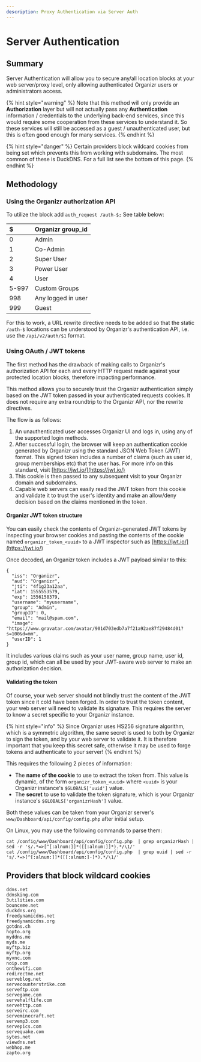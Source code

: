 ```yaml
---
description: Proxy Authentication via Server Auth
---
```


# Server Authentication

## Summary

Server Authentication will allow you to secure any/all location blocks at your web server/proxy level, only allowing authenticated Organizr users or administrators access.

{% hint style="warning" %}
Note that this method will only provide an **Authorization** layer but will not actually pass any **Authentication** information / credentials to the underlying back-end services, since this would require some cooperation from these services to understand it. So these services will still be accessed as a guest / unauthenticated user, but this is often good enough for many services.
{% endhint %}

{% hint style="danger" %}
Certain providers block wildcard cookies from being set which prevents this from working with subdomains. The most common of these is DuckDNS. For a full list see the bottom of this page.
{% endhint %}

## Methodology

### Using the Organizr authorization API

To utilize the block add `auth_request /auth-$;` See table below:

| $ | Organizr group\_id |
| :--- | :--- |
| 0 | Admin |
| 1 | Co-Admin |
| 2 | Super User |
| 3 | Power User |
| 4 | User |
| 5-997 | Custom Groups |
| 998 | Any logged in user |
| 999 | Guest |

For this to work, a URL rewrite directive needs to be added so that the static `/auth-$` locations can be understood by Organizr's authentication API, i.e. use the `/api/v2/auth/$1` format.

### Using OAuth / JWT tokens

The first method has the drawback of making calls to Organizr's authorization API for each and every HTTP request made against your protected location blocks, therefore impacting performance.

This method allows you to securely trust the Organizr authentication simply based on the JWT token passed in your authenticated requests cookies. It does not require any extra roundtrip to the Organizr API, nor the rewrite directives.

The flow is as follows:

1. An unauthenticated user accesses Organizr UI and logs in, using any of the supported login methods.
2. After successful login, the browser will keep an authentication cookie generated by Organizr using the standard JSON Web Token \(JWT\) format. This signed token includes a number of claims \(such as user id, group memberships etc\) that the user has. For more info on this standard, visit [https://jwt.io/](https://jwt.io/)
3. This cookie is then passed to any subsequent visit to your Organizr domain and subdomains.
4. Capable web servers can easily read the JWT token from this cookie and validate it to trust the user's identity and make an allow/deny decision based on the claims mentioned in the token.

#### **Organizr JWT token structure**

You can easily check the contents of Organizr-generated JWT tokens by inspecting your browser cookies and pasting the contents of the cookie named `organizr_token_<uuid>` to a JWT inspector such as [https://jwt.io/](https://jwt.io/)

Once decoded, an Organizr token includes a JWT payload similar to this:

```text
{
  "iss": "Organizr",
  "aud": "Organizr",
  "jti": "4f1g23a12aa",
  "iat": 1555553579,
  "exp": 1556158379,
  "username": "myusername",
  "group": "Admin",
  "groupID": 0,
  "email": "mail@spam.com",
  "image": "https://www.gravatar.com/avatar/901d703edb7a7f21a92ae87f29484d01?s=100&d=mm",
  "userID": 1
}
```

It includes various claims such as your user name, group name, user id, group id, which can all be used by your JWT-aware web server to make an authorization decision.

#### **Validating the token**

Of course, your web server should not blindly trust the content of the JWT token since it cold have been forged. In order to trust the token content, your web server will need to validate its signature. This requires the server to know a secret specific to your Organizr instance.

{% hint style="info" %}
Since Organizr uses HS256 signature algorithm, which is a symmetric algorithm, the same secret is used to both by Organizr to sign the token, and by your web server to validate it. It is therefore important that you keep this secret safe, otherwise it may be used to forge tokens and authenticate to your server!
{% endhint %}

This requires the following 2 pieces of information:

* The **name of the cookie** to use to extract the token from. This value is dynamic, of the form `organizr_token_<uuid>` where `<uuid>` is your Organizr instance's `$GLOBALS['uuid']` value.
* The **secret** to use to validate the token signature, which is your Organizr instance's `$GLOBALS['organizrHash']` value.

Both these values can be taken from your Organizr server's `www/Dashboard/api/config/config.php` after initial setup.

On Linux, you may use the following commands to parse them:

```text
cat /config/www/Dashboard/api/config/config.php  | grep organizrHash | sed -r 's/.*=>[^[:alnum:]]*([[:alnum:]]*).*/\1/'
cat /config/www/Dashboard/api/config/config.php  | grep uuid | sed -r 's/.*=>[^[:alnum:]]*([[:alnum:]-]*).*/\1/'
```

## Providers that block wildcard cookies

```text
ddns.net
ddnsking.com
3utilities.com
bounceme.net
duckdns.org
freedynamicdns.net
freedynamicdns.org
gotdns.ch
hopto.org
myddns.me
myds.me
myftp.biz
myftp.org
myvnc.com
noip.com
onthewifi.com
redirectme.net
serveblog.net
servecounterstrike.com
serveftp.com
servegame.com
servehalflife.com
servehttp.com
serveirc.com
serveminecraft.net
servemp3.com
servepics.com
servequake.com
sytes.net
viewdns.net
webhop.me
zapto.org
```

